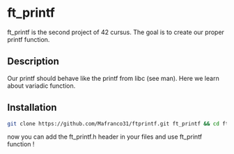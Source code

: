 # ft_printf

ft_printf is the second project of 42 cursus. The goal is to create our proper printf function.

## Description

Our printf should behave like the printf from libc (see man). Here we learn about variadic function.

## Installation

```bash
git clone https://github.com/Mafranco31/ftprintf.git ft_printf && cd ft_printf && make
```

now you can add the ft_printf.h header in your files and use ft_printf function !
